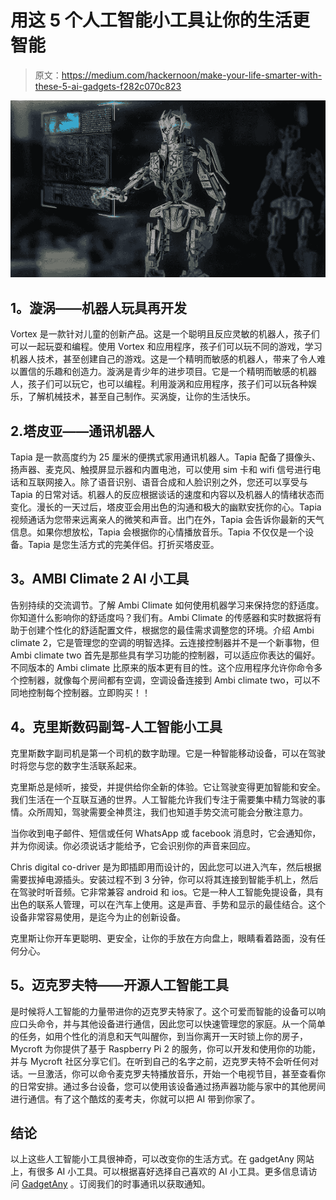 # 用这 5 个人工智能小工具让你的生活更智能

> 原文：<https://medium.com/hackernoon/make-your-life-smarter-with-these-5-ai-gadgets-f282c070c823>

![](img/7330805b232571722051af283183b59e.png)

## **1。漩涡——机器人玩具再开发**

Vortex 是一款针对儿童的创新产品。这是一个聪明且反应灵敏的机器人，孩子们可以一起玩耍和编程。使用 Vortex 和应用程序，孩子们可以玩不同的游戏，学习机器人技术，甚至创建自己的游戏。这是一个精明而敏感的机器人，带来了令人难以置信的乐趣和创造力。漩涡是青少年的进步项目。它是一个精明而敏感的机器人，孩子们可以玩它，也可以编程。利用漩涡和应用程序，孩子们可以玩各种娱乐，了解机械技术，甚至自己制作。买涡旋，让你的生活快乐。

## 2.**塔皮亚——通讯机器人**

Tapia 是一款高度约为 25 厘米的便携式家用通讯机器人。Tapia 配备了摄像头、扬声器、麦克风、触摸屏显示器和内置电池，可以使用 sim 卡和 wifi 信号进行电话和互联网接入。除了语音识别、语音合成和人脸识别之外，您还可以享受与 Tapia 的日常对话。机器人的反应根据谈话的速度和内容以及机器人的情绪状态而变化。漫长的一天过后，塔皮亚会用出色的沟通和极大的幽默安抚你的心。Tapia 视频通话为您带来远离亲人的微笑和声音。出门在外，Tapia 会告诉你最新的天气信息。如果你想放松，Tapia 会根据你的心情播放音乐。Tapia 不仅仅是一个设备。Tapia 是您生活方式的完美伴侣。打折买塔皮亚。

## **3。AMBI Climate 2 AI 小工具**

告别持续的交流调节。了解 Ambi Climate 如何使用机器学习来保持您的舒适度。你知道什么影响你的舒适度吗？我们有。Ambi Climate 的传感器和实时数据将有助于创建个性化的舒适配置文件，根据您的最佳需求调整您的环境。介绍 Ambi climate 2，它是管理您的空调的明智选择。云连接控制器并不是一个新事物，但 Ambi climate two 首先是那些具有学习功能的控制器，可以适应你表达的偏好。不同版本的 Ambi climate 比原来的版本更有目的性。这个应用程序允许你命令多个控制器，就像每个房间都有空调，空调设备连接到 Ambi climate two，可以不同地控制每个控制器。立即购买！！

## **4。克里斯数码副驾-人工智能小工具**

克里斯数字副司机是第一个司机的数字助理。它是一种智能移动设备，可以在驾驶时将您与您的数字生活联系起来。

克里斯总是倾听，接受，并提供给你全新的体验。它让驾驶变得更加智能和安全。我们生活在一个互联互通的世界。人工智能允许我们专注于需要集中精力驾驶的事情。众所周知，驾驶需要全神贯注，我们也知道手势交流可能会分散注意力。

当你收到电子邮件、短信或任何 WhatsApp 或 facebook 消息时，它会通知你，并为你阅读。你必须说话才能给予，它会识别你的声音来回应。

Chris digital co-driver 是为即插即用而设计的，因此您可以进入汽车，然后根据需要拔掉电源插头。安装过程不到 3 分钟，你可以将其连接到智能手机上，然后在驾驶时听音频。它非常兼容 android 和 ios。它是一种人工智能免提设备，具有出色的联系人管理，可以在汽车上使用。这是声音、手势和显示的最佳结合。这个设备非常容易使用，是迄今为止的创新设备。

克里斯让你开车更聪明、更安全，让你的手放在方向盘上，眼睛看着路面，没有任何分心。

## **5。迈克罗夫特——开源人工智能工具**

是时候将人工智能的力量带进你的迈克罗夫特家了。这个可爱而智能的设备可以响应口头命令，并与其他设备进行通信，因此您可以快速管理您的家庭。从一个简单的任务，如用个性化的消息和天气叫醒你，到当你离开一天时锁上你的房子，Mycroft 为你提供了基于 Raspberry Pi 2 的服务，你可以开发和使用你的功能，并与 Mycroft 社区分享它们。在听到自己的名字之前，迈克罗夫特不会听任何对话。一旦激活，你可以命令麦克罗夫特播放音乐，开始一个电视节目，甚至查看你的日常安排。通过多台设备，您可以使用该设备通过扬声器功能与家中的其他房间进行通信。有了这个酷炫的麦考夫，你就可以把 AI 带到你家了。

## 结论

以上这些人工智能小工具很神奇，可以改变你的生活方式。在 gadgetAny 网站上，有很多 AI 小工具。可以根据喜好选择自己喜欢的 AI 小工具。更多信息请访问 [GadgetAny](https://www.gadgetany.com/) 。订阅我们的时事通讯以获取通知。